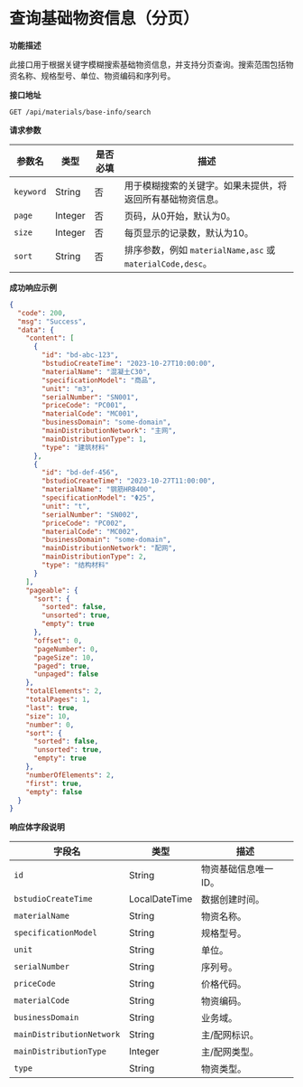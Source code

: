 # 查询基础物资信息（分页）

**功能描述**

此接口用于根据关键字模糊搜索基础物资信息，并支持分页查询。搜索范围包括物资名称、规格型号、单位、物资编码和序列号。

**接口地址**

`GET /api/materials/base-info/search`

**请求参数**

| 参数名 | 类型 | 是否必填 | 描述 |
| --- | --- | --- | --- |
| `keyword` | String | 否 | 用于模糊搜索的关键字。如果未提供，将返回所有基础物资信息。 |
| `page` | Integer | 否 | 页码，从0开始，默认为0。 |
| `size` | Integer | 否 | 每页显示的记录数，默认为10。 |
| `sort` | String | 否 | 排序参数，例如 `materialName,asc` 或 `materialCode,desc`。 |

**成功响应示例**

```json
{
  "code": 200,
  "msg": "Success",
  "data": {
    "content": [
      {
        "id": "bd-abc-123",
        "bstudioCreateTime": "2023-10-27T10:00:00",
        "materialName": "混凝土C30",
        "specificationModel": "商品",
        "unit": "m3",
        "serialNumber": "SN001",
        "priceCode": "PC001",
        "materialCode": "MC001",
        "businessDomain": "some-domain",
        "mainDistributionNetwork": "主网",
        "mainDistributionType": 1,
        "type": "建筑材料"
      },
      {
        "id": "bd-def-456",
        "bstudioCreateTime": "2023-10-27T11:00:00",
        "materialName": "钢筋HRB400",
        "specificationModel": "Φ25",
        "unit": "t",
        "serialNumber": "SN002",
        "priceCode": "PC002",
        "materialCode": "MC002",
        "businessDomain": "some-domain",
        "mainDistributionNetwork": "配网",
        "mainDistributionType": 2,
        "type": "结构材料"
      }
    ],
    "pageable": {
      "sort": {
        "sorted": false,
        "unsorted": true,
        "empty": true
      },
      "offset": 0,
      "pageNumber": 0,
      "pageSize": 10,
      "paged": true,
      "unpaged": false
    },
    "totalElements": 2,
    "totalPages": 1,
    "last": true,
    "size": 10,
    "number": 0,
    "sort": {
      "sorted": false,
      "unsorted": true,
      "empty": true
    },
    "numberOfElements": 2,
    "first": true,
    "empty": false
  }
}
```

**响应体字段说明**

| 字段名 | 类型 | 描述 |
| --- | --- | --- |
| `id` | String | 物资基础信息唯一ID。 |
| `bstudioCreateTime` | LocalDateTime | 数据创建时间。 |
| `materialName` | String | 物资名称。 |
| `specificationModel` | String | 规格型号。 |
| `unit` | String | 单位。 |
| `serialNumber` | String | 序列号。 |
| `priceCode` | String | 价格代码。 |
| `materialCode` | String | 物资编码。 |
| `businessDomain` | String | 业务域。 |
| `mainDistributionNetwork` | String | 主/配网标识。 |
| `mainDistributionType` | Integer | 主/配网类型。 |
| `type` | String | 物资类型。 |
